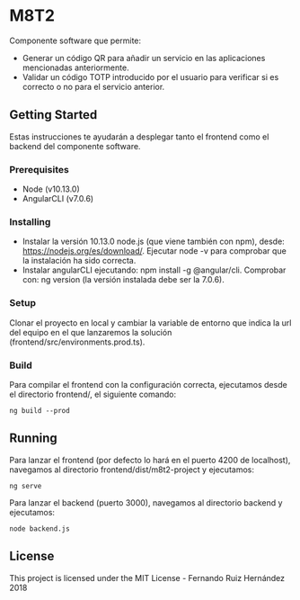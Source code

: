 # M8T2
Componente software que permite:
* Generar un código QR para añadir un servicio en las aplicaciones mencionadas anteriormente.
* Validar un código TOTP introducido por el usuario para verificar si es correcto o no para el servicio anterior.


## Getting Started

Estas instrucciones te ayudarán a desplegar tanto el frontend como el backend del componente software.

### Prerequisites

* Node (v10.13.0)
* AngularCLI (v7.0.6) 

### Installing

* Instalar la versión 10.13.0 node.js (que viene también con npm), desde: https://nodejs.org/es/download/. Ejecutar node -v para comprobar que la instalación ha sido correcta.
* Instalar angularCLI ejecutando: npm install -g @angular/cli. Comprobar con: ng version (la versión instalada debe ser la 7.0.6).

### Setup

Clonar el proyecto en local y cambiar la variable de entorno que indica la url del equipo en el que lanzaremos la solución (frontend/src/environments.prod.ts).

### Build

Para compilar el frontend con la configuración correcta, ejecutamos desde el directorio frontend/, el siguiente comando:
```
ng build --prod
```

## Running

Para lanzar el frontend (por defecto lo hará en el puerto 4200 de localhost), navegamos al directorio frontend/dist/m8t2-project y ejecutamos:
```
ng serve
```

Para lanzar el backend (puerto 3000), navegamos al directorio backend y ejecutamos:
```
node backend.js
```

## License

This project is licensed under the MIT License - Fernando Ruiz Hernández 2018
